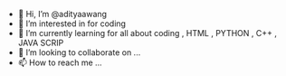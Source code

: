 - 👋 Hi, I’m @adityaawang
- 👀 I’m interested in for coding
- 🌱 I’m currently learning for all about coding , HTML , PYTHON , C++ , JAVA SCRIP
- 💞️ I’m looking to collaborate on ...
- 📫 How to reach me ...

<!---
adityaawang/adityaawang is a ✨ special ✨ repository because its `README.md` (this file) appears on your GitHub profile.
You can click the Preview link to take a look at your changes.
--->
